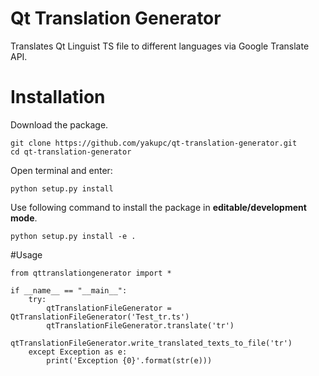 # Qt Translation Generator
Translates Qt Linguist TS file to different languages via Google Translate API.
# Installation
Download the package.
```
git clone https://github.com/yakupc/qt-translation-generator.git
cd qt-translation-generator
```
Open terminal and enter:
```
python setup.py install
```

Use following command to install the package in **editable/development mode**.
```
python setup.py install -e .
```
#Usage
```
from qttranslationgenerator import * 

if __name__ == "__main__":
    try:
        qtTranslationFileGenerator = QtTranslationFileGenerator('Test_tr.ts')
        qtTranslationFileGenerator.translate('tr')
        qtTranslationFileGenerator.write_translated_texts_to_file('tr')
    except Exception as e:
        print('Exception {0}'.format(str(e)))
```
